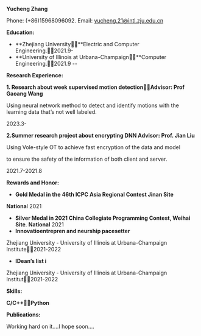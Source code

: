 **Yucheng Zhang**

Phone: (+86)15968096092. Email: yucheng.21@intl.zju.edu.cn

**Education:**

- **Zhejiang University￿￿**Electric and Computer Engineering.￿￿2021.9-
- **University of Illinois at Urbana-Champaign￿￿**Computer Engineering.￿￿2021.9 --

**Research Experience:**

**1. Research about week supervised motion detection￿￿Advisor: Prof Gaoang Wang**

Using neural network method to detect and identify motions with the learning data that’s not well labeled.

2023\.3-

**2.Summer research project about encrypting DNN Advisor: Prof. Jian Liu**

Using Vole-style OT to achieve fast encryption of the data and model

to ensure the safety of the information of both client and server.

2021\.7-2021.8

**Rewards and Honor:**

- **Gold Medal in the 46th ICPC Asia Regional Contest Jinan Site**

**Nationa**l 2021

- **Silver Medal in 2021 China Collegiate Programming Contest, Weihai Site**. **National** 2021
- **Innovatioentrepren and neurship pacesetter**

Zhejiang University - University of Illinois at Urbana-Champaign Institute￿￿2021-2022

- **IDean’s list i**

Zhejiang University - University of Illinois at Urbana-Champaign Institut￿￿2021-2022

**Skills:**

**C/C++￿￿Python**

**Publications:**

Working hard on it....I hope soon....
